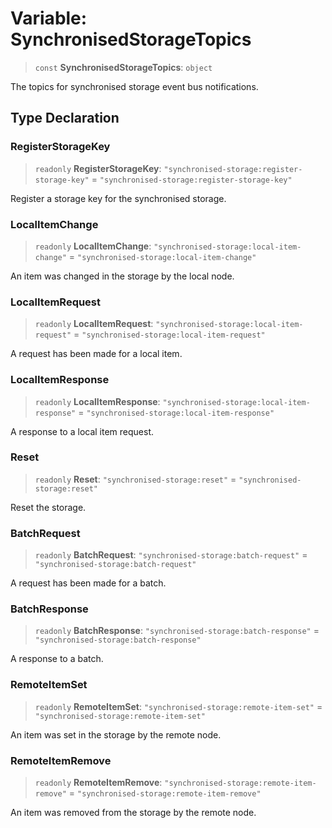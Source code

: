 # Variable: SynchronisedStorageTopics

> `const` **SynchronisedStorageTopics**: `object`

The topics for synchronised storage event bus notifications.

## Type Declaration

### RegisterStorageKey

> `readonly` **RegisterStorageKey**: `"synchronised-storage:register-storage-key"` = `"synchronised-storage:register-storage-key"`

Register a storage key for the synchronised storage.

### LocalItemChange

> `readonly` **LocalItemChange**: `"synchronised-storage:local-item-change"` = `"synchronised-storage:local-item-change"`

An item was changed in the storage by the local node.

### LocalItemRequest

> `readonly` **LocalItemRequest**: `"synchronised-storage:local-item-request"` = `"synchronised-storage:local-item-request"`

A request has been made for a local item.

### LocalItemResponse

> `readonly` **LocalItemResponse**: `"synchronised-storage:local-item-response"` = `"synchronised-storage:local-item-response"`

A response to a local item request.

### Reset

> `readonly` **Reset**: `"synchronised-storage:reset"` = `"synchronised-storage:reset"`

Reset the storage.

### BatchRequest

> `readonly` **BatchRequest**: `"synchronised-storage:batch-request"` = `"synchronised-storage:batch-request"`

A request has been made for a batch.

### BatchResponse

> `readonly` **BatchResponse**: `"synchronised-storage:batch-response"` = `"synchronised-storage:batch-response"`

A response to a batch.

### RemoteItemSet

> `readonly` **RemoteItemSet**: `"synchronised-storage:remote-item-set"` = `"synchronised-storage:remote-item-set"`

An item was set in the storage by the remote node.

### RemoteItemRemove

> `readonly` **RemoteItemRemove**: `"synchronised-storage:remote-item-remove"` = `"synchronised-storage:remote-item-remove"`

An item was removed from the storage by the remote node.
